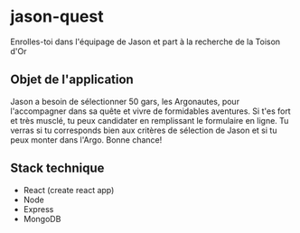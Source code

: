 # jason-quest
Enrolles-toi dans l'équipage de Jason et part à la recherche de la Toison d'Or

## Objet de l'application
Jason a besoin de sélectionner 50 gars, les Argonautes, pour l'accompagner dans sa quête et vivre de formidables aventures.
Si t'es fort et très musclé, tu peux candidater en remplissant le formulaire en ligne.
Tu verras si tu corresponds bien aux critères de sélection de Jason et si tu peux monter dans l'Argo.
Bonne chance!

## Stack technique
- React (create react app)
- Node
- Express
- MongoDB
